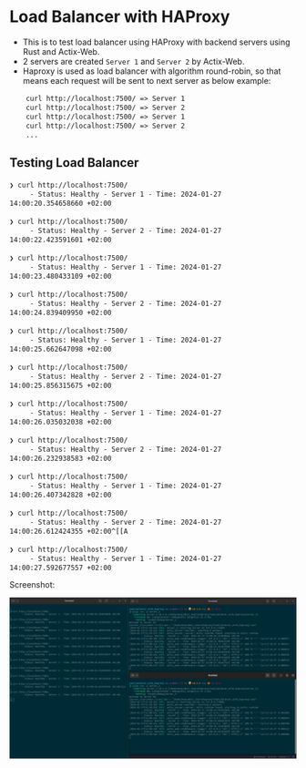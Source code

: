 # Load Balancer with HAProxy

- This is to test load balancer using HAProxy with backend servers using Rust and Actix-Web.
- 2 servers are created `Server 1` and `Server 2` by Actix-Web.
- Haproxy is used as load balancer with algorithm round-robin, so that means each request will be sent to next server as below example:
```
    curl http://localhost:7500/ => Server 1
    curl http://localhost:7500/ => Server 2
    curl http://localhost:7500/ => Server 1
    curl http://localhost:7500/ => Server 2
    ...
```


## Testing Load Balancer

```shell
❯ curl http://localhost:7500/
	 - Status: Healthy - Server 1 - Time: 2024-01-27 14:00:20.354658660 +02:00

❯ curl http://localhost:7500/
	 - Status: Healthy - Server 2 - Time: 2024-01-27 14:00:22.423591601 +02:00

❯ curl http://localhost:7500/
	 - Status: Healthy - Server 1 - Time: 2024-01-27 14:00:23.480433109 +02:00

❯ curl http://localhost:7500/
	 - Status: Healthy - Server 2 - Time: 2024-01-27 14:00:24.839409950 +02:00

❯ curl http://localhost:7500/
	 - Status: Healthy - Server 1 - Time: 2024-01-27 14:00:25.662647098 +02:00

❯ curl http://localhost:7500/
	 - Status: Healthy - Server 2 - Time: 2024-01-27 14:00:25.856315675 +02:00

❯ curl http://localhost:7500/
	 - Status: Healthy - Server 1 - Time: 2024-01-27 14:00:26.035032038 +02:00

❯ curl http://localhost:7500/
	 - Status: Healthy - Server 2 - Time: 2024-01-27 14:00:26.232938583 +02:00

❯ curl http://localhost:7500/
	 - Status: Healthy - Server 1 - Time: 2024-01-27 14:00:26.407342828 +02:00

❯ curl http://localhost:7500/
	 - Status: Healthy - Server 2 - Time: 2024-01-27 14:00:26.612424355 +02:00^[[A

❯ curl http://localhost:7500/
	 - Status: Healthy - Server 1 - Time: 2024-01-27 14:00:27.592677557 +02:00
```

Screenshot:

![Terminals screenshot](res/terminals_screenshot.png)
